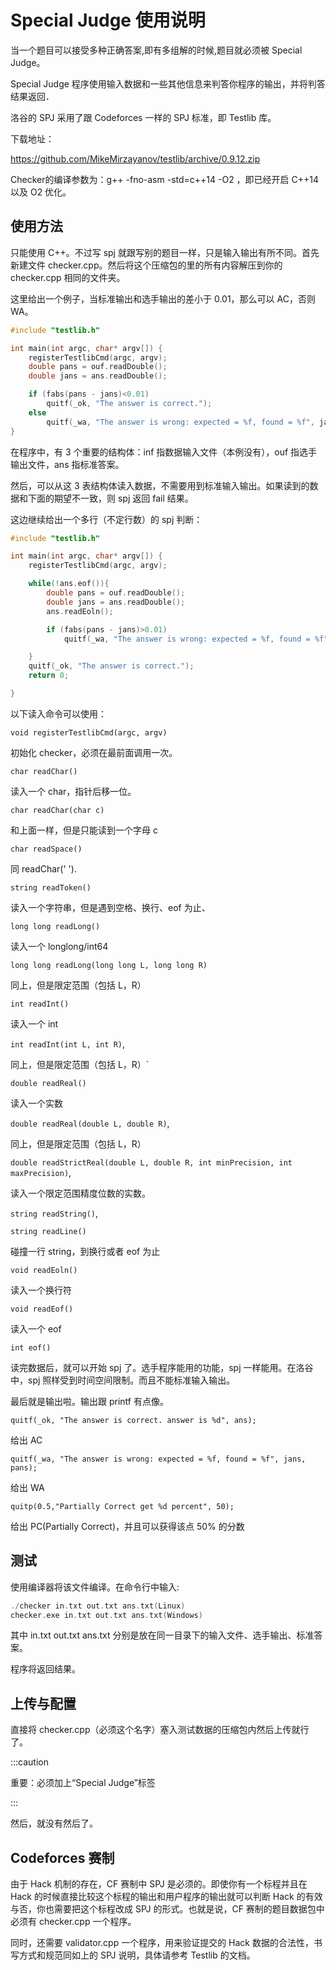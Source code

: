 # Special Judge 使用说明

当一个题目可以接受多种正确答案,即有多组解的时候,题目就必须被 Special Judge。

Special Judge 程序使用输入数据和一些其他信息来判答你程序的输出，并将判答结果返回．

洛谷的 SPJ 采用了跟 Codeforces 一样的 SPJ 标准，即 Testlib 库。

下载地址：

<https://github.com/MikeMirzayanov/testlib/archive/0.9.12.zip>

Checker的编译参数为：g++ -fno-asm -std=c++14 -O2 ，即已经开启 C++14 以及 O2 优化。

## 使用方法

只能使用 C++。不过写 spj 就跟写别的题目一样，只是输入输出有所不同。首先新建文件 checker.cpp。然后将这个压缩包的里的所有内容解压到你的 checker.cpp 相同的文件夹。

这里给出一个例子，当标准输出和选手输出的差小于 0.01，那么可以 AC，否则 WA。

```cpp
#include "testlib.h"

int main(int argc, char* argv[]) {
    registerTestlibCmd(argc, argv);
    double pans = ouf.readDouble();
    double jans = ans.readDouble();

    if (fabs(pans - jans)<0.01)
        quitf(_ok, "The answer is correct.");
    else
        quitf(_wa, "The answer is wrong: expected = %f, found = %f", jans, pans);
}

```

在程序中，有 3 个重要的结构体：inf 指数据输入文件（本例没有），ouf 指选手输出文件，ans 指标准答案。

然后，可以从这 3 表结构体读入数据，不需要用到标准输入输出。如果读到的数据和下面的期望不一致，则 spj 返回 fail 结果。

这边继续给出一个多行（不定行数）的 spj 判断：

```cpp
#include "testlib.h"

int main(int argc, char* argv[]) {
    registerTestlibCmd(argc, argv);

    while(!ans.eof()){
        double pans = ouf.readDouble();
        double jans = ans.readDouble();
        ans.readEoln();

        if (fabs(pans - jans)>0.01)
            quitf(_wa, "The answer is wrong: expected = %f, found = %f", jans, pans);

    }
    quitf(_ok, "The answer is correct.");
    return 0;

}
```

以下读入命令可以使用：

`void registerTestlibCmd(argc, argv)`

初始化 checker，必须在最前面调用一次。

`char readChar()`

读入一个 char，指针后移一位。

`char readChar(char c)`

和上面一样，但是只能读到一个字母 c

`char readSpace()`

同 readChar(' ').

`string readToken()`

读入一个字符串，但是遇到空格、换行、eof 为止、

`long long readLong()`

读入一个 longlong/int64

`long long readLong(long long L, long long R)`

同上，但是限定范围（包括 L，R）

`int readInt()`

读入一个 int

`int readInt(int L, int R)`,

同上，但是限定范围（包括 L，R）`

`double readReal()`

读入一个实数

`double readReal(double L, double R)`,

同上，但是限定范围（包括 L，R）

`double readStrictReal(double L, double R, int minPrecision, int maxPrecision)`,

读入一个限定范围精度位数的实数。

`string readString()`,

`string readLine()`

碰撞一行 string，到换行或者 eof 为止

`void readEoln()`

读入一个换行符

`void readEof()`

读入一个 eof

`int eof()`

读完数据后，就可以开始 spj 了。选手程序能用的功能，spj 一样能用。在洛谷中，spj 照样受到时间空间限制。而且不能标准输入输出。

最后就是输出啦。输出跟 printf 有点像。

`quitf(_ok, "The answer is correct. answer is %d", ans);`

给出 AC

`quitf(_wa, "The answer is wrong: expected = %f, found = %f", jans, pans);`

给出 WA

`quitp(0.5,"Partially Correct get %d percent", 50);`

给出 PC(Partially Correct)，并且可以获得该点 50% 的分数

## 测试

使用编译器将该文件编译。在命令行中输入:

```cpp
./checker in.txt out.txt ans.txt(Linux)
checker.exe in.txt out.txt ans.txt(Windows)

```

其中 in.txt out.txt ans.txt 分别是放在同一目录下的输入文件、选手输出、标准答案。

程序将返回结果。

## 上传与配置

直接将 checker.cpp（必须这个名字）塞入测试数据的压缩包内然后上传就行了。

:::caution

重要：必须加上“Special Judge”标签

:::

然后，就没有然后了。

## Codeforces 赛制

由于 Hack 机制的存在，CF 赛制中 SPJ 是必须的。即使你有一个标程并且在 Hack 的时候直接比较这个标程的输出和用户程序的输出就可以判断 Hack 的有效与否，你也需要把这个标程改成 SPJ 的形式。也就是说，CF 赛制的题目数据包中必须有 checker.cpp 一个程序。

同时，还需要 validator.cpp 一个程序，用来验证提交的 Hack 数据的合法性，书写方式和规范同如上的 SPJ 说明，具体请参考 Testlib 的文档。
